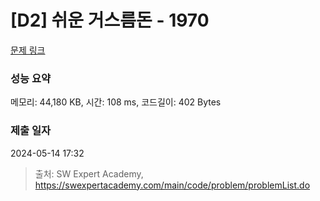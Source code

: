 # [D2] 쉬운 거스름돈 - 1970 

[문제 링크](https://swexpertacademy.com/main/code/problem/problemDetail.do?contestProbId=AV5PsIl6AXIDFAUq) 

### 성능 요약

메모리: 44,180 KB, 시간: 108 ms, 코드길이: 402 Bytes

### 제출 일자

2024-05-14 17:32



> 출처: SW Expert Academy, https://swexpertacademy.com/main/code/problem/problemList.do